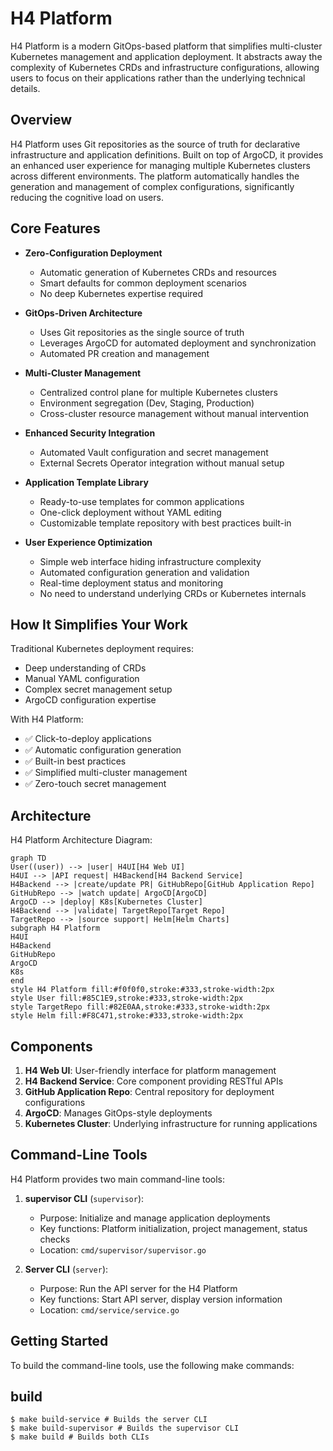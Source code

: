# H4 Platform

H4 Platform is a modern GitOps-based platform that simplifies multi-cluster Kubernetes management and application deployment. It abstracts away the complexity of Kubernetes CRDs and infrastructure configurations, allowing users to focus on their applications rather than the underlying technical details.

## Overview

H4 Platform uses Git repositories as the source of truth for declarative infrastructure and application definitions. Built on top of ArgoCD, it provides an enhanced user experience for managing multiple Kubernetes clusters across different environments. The platform automatically handles the generation and management of complex configurations, significantly reducing the cognitive load on users.

## Core Features

- **Zero-Configuration Deployment**
  - Automatic generation of Kubernetes CRDs and resources
  - Smart defaults for common deployment scenarios
  - No deep Kubernetes expertise required

- **GitOps-Driven Architecture**
  - Uses Git repositories as the single source of truth
  - Leverages ArgoCD for automated deployment and synchronization
  - Automated PR creation and management

- **Multi-Cluster Management**
  - Centralized control plane for multiple Kubernetes clusters
  - Environment segregation (Dev, Staging, Production)
  - Cross-cluster resource management without manual intervention

- **Enhanced Security Integration**
  - Automated Vault configuration and secret management
  - External Secrets Operator integration without manual setup

- **Application Template Library**
  - Ready-to-use templates for common applications
  - One-click deployment without YAML editing
  - Customizable template repository with best practices built-in

- **User Experience Optimization**
  - Simple web interface hiding infrastructure complexity
  - Automated configuration generation and validation
  - Real-time deployment status and monitoring
  - No need to understand underlying CRDs or Kubernetes internals

## How It Simplifies Your Work

Traditional Kubernetes deployment requires:
- Deep understanding of CRDs
- Manual YAML configuration
- Complex secret management setup
- ArgoCD configuration expertise

With H4 Platform:
- ✅ Click-to-deploy applications
- ✅ Automatic configuration generation
- ✅ Built-in best practices
- ✅ Simplified multi-cluster management
- ✅ Zero-touch secret management

## Architecture

H4 Platform Architecture Diagram:

```mermaid
graph TD
User((user)) --> |user| H4UI[H4 Web UI]
H4UI --> |API request| H4Backend[H4 Backend Service]
H4Backend --> |create/update PR| GitHubRepo[GitHub Application Repo]
GitHubRepo --> |watch update| ArgoCD[ArgoCD]
ArgoCD --> |deploy| K8s[Kubernetes Cluster]
H4Backend --> |validate| TargetRepo[Target Repo]
TargetRepo --> |source support| Helm[Helm Charts]
subgraph H4 Platform
H4UI
H4Backend
GitHubRepo
ArgoCD
K8s
end
style H4 Platform fill:#f0f0f0,stroke:#333,stroke-width:2px
style User fill:#85C1E9,stroke:#333,stroke-width:2px
style TargetRepo fill:#82E0AA,stroke:#333,stroke-width:2px
style Helm fill:#F8C471,stroke:#333,stroke-width:2px
```


## Components

1. **H4 Web UI**: User-friendly interface for platform management
2. **H4 Backend Service**: Core component providing RESTful APIs
3. **GitHub Application Repo**: Central repository for deployment configurations
4. **ArgoCD**: Manages GitOps-style deployments
5. **Kubernetes Cluster**: Underlying infrastructure for running applications

## Command-Line Tools

H4 Platform provides two main command-line tools:

1. **supervisor CLI** (`supervisor`):
   - Purpose: Initialize and manage application deployments
   - Key functions: Platform initialization, project management, status checks
   - Location: `cmd/supervisor/supervisor.go`

2. **Server CLI** (`server`):
   - Purpose: Run the API server for the H4 Platform
   - Key functions: Start API server, display version information
   - Location: `cmd/service/service.go`

## Getting Started

To build the command-line tools, use the following make commands:

## build

```shell
$ make build-service # Builds the server CLI
$ make build-supervisor # Builds the supervisor CLI
$ make build # Builds both CLIs
```